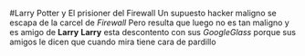 #Larry Potter y El prisioner del Firewall	Un supuesto hacker maligno se escapa de la carcel de *Firewall*
Pero resulta que luego no es tan maligno y es amigo de **Larry**
**Larry** esta descontento con sus *GoogleGlass* porque sus amigos le dicen que cuando mira tiene cara de pardillo
